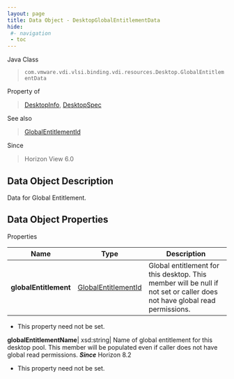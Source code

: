 ```yaml
---
layout: page
title: Data Object - DesktopGlobalEntitlementData
hide:
 #- navigation
 - toc
---
```






Java Class  
> `com.vmware.vdi.vlsi.binding.vdi.resources.Desktop.GlobalEntitlementData`

Property of  
> [DesktopInfo](vdi.resources.Desktop.DesktopInfo.md#field_detail), [DesktopSpec](vdi.resources.Desktop.DesktopSpec.md#field_detail)

See also  
> [GlobalEntitlementId](vdi.entity.GlobalEntitlementId.md)

Since  
> Horizon View 6.0


## Data Object Description 

Data for Global Entitlement. 

## Data Object Properties

Properties

Name |  Type |  Description   
---|---|---  
**globalEntitlement**| [GlobalEntitlementId](vdi.entity.GlobalEntitlementId.md)|  Global entitlement for this desktop. This member will be null if not set or caller does not have global read permissions.   


* This property need not be set.

  
**globalEntitlementName**|  xsd:string|  Name of global entitlement for this desktop pool. This member will be populated even if caller does not have global read permissions.  **_Since_** Horizon 8.2  


* This property need not be set.

  
  
  

  
  

